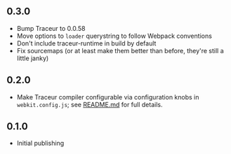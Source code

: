 ## 0.3.0

- Bump Traceur to 0.0.58
- Move options to `loader` querystring to follow Webpack conventions
- Don't include traceur-runtime in build by default
- Fix sourcemaps (or at least make them better than before, they're still a little janky)

## 0.2.0

- Make Traceur compiler configurable via configuration knobs in
  `webkit.config.js`; see [README.md](README.md) for full details.

## 0.1.0

- Initial publishing
